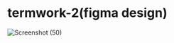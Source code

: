 # termwork-2(figma design)

![Screenshot (50)](https://user-images.githubusercontent.com/117889978/218105860-d052aa21-7d1f-445f-bc43-787040e54473.png)
